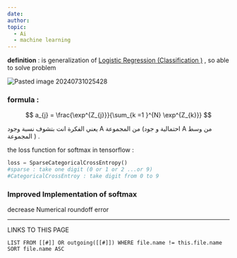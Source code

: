 ```yaml
---
date: 
author: 
topic:
  - Ai
  - machine learning
---
```


**definition** : is generalization of [Logistic Regression (Classification )](Logistic%20Regression%20(Classification%20).md) , so able to solve [](_ZettleNotes/programming%20Notes/Ai%20Notes/neural%20network%20NN.md#multiclass%20classification) problem 

![Pasted image 20240731025428](Pasted%20image%2020240731025428.png)
### formula : 
$$
a_{j} = \frac{\exp^{Z_{j}}}{\sum_{k =1 }^{N} \exp^{Z_{k}}}
$$

يعني الفكرة انت بتشوف نسبة وجود  A من المجموعة (احتمالية و جود A من وسط المجموعة ) . 

the loss function for softmax in tensorflow : 
```python
loss = SparseCategoricalCrossEntropy() 
#sparse : take one digit (0 or 1 or 2 ...or 9) 
#CategoricalCrossEntroy : take digit from 0 to 9 
```


### Improved Implementation of softmax 
decrease Numerical roundoff error 



----
LINKS TO THIS PAGE 
```dataview
LIST FROM [[#]] OR outgoing([[#]]) WHERE file.name != this.file.name SORT file.name ASC
```
